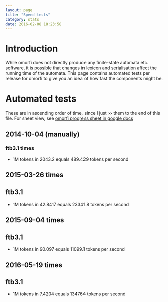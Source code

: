 ```yaml
---
layout: page
title: "Speed tests"
category: stats
date: 2016-02-08 18:23:58
---
```



# Introduction

While omorfi does not directly produce any finite-state automata etc. software,
it is possible that changes in lexicon and serialisation affect the running
time of the automata. This page contains automated tests per release for omorfi
to give you an idea of how fast the components might be.

# Automated tests


These are in ascending order of time, since I just `>>` them to the end of this
file. For sheet view, see [omorfi progress sheet in google
 docs](https://docs.google.com/spreadsheets/d/1eTpUhCz0SzpRl3VYjuzI7etFB2N2bPrzyTV43ebYf6k/edit?usp=sharing)

## 2014-10-04 (manually)

### ftb3.1 times

* 1M tokens in 2043.2 equals 489.429 tokens per second

## 2015-03-26 times

## ftb3.1 

* 1M tokens in 42.8417 equals 23341.8 tokens per second

## 2015-09-04 times

## ftb3.1 

* 1M tokens in 90.097 equals 11099.1 tokens per second

## 2016-05-19 times

## ftb3.1 

* 1M tokens in 7.4204 equals 134764 tokens per second

